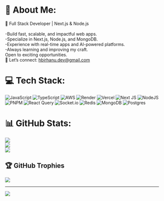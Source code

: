 # 💫 About Me:
🚀 Full Stack Developer | Next.js & Node.js<br><br>-Build fast, scalable, and impactful web apps.<br>-Specialize in Next.js, Node.js, and MongoDB.<br>-Experience with real-time apps and AI-powered platforms.<br>-Always learning and improving my craft.<br>Open to exciting opportunities.<br>📩 Let’s connect: hbirhanu.dev@gmail.com


# 💻 Tech Stack:
![JavaScript](https://img.shields.io/badge/javascript-%23323330.svg?style=for-the-badge&logo=javascript&logoColor=%23F7DF1E) ![TypeScript](https://img.shields.io/badge/typescript-%23007ACC.svg?style=for-the-badge&logo=typescript&logoColor=white) ![AWS](https://img.shields.io/badge/AWS-%23FF9900.svg?style=for-the-badge&logo=amazon-aws&logoColor=white) ![Render](https://img.shields.io/badge/Render-%46E3B7.svg?style=for-the-badge&logo=render&logoColor=white) ![Vercel](https://img.shields.io/badge/vercel-%23000000.svg?style=for-the-badge&logo=vercel&logoColor=white) ![Next JS](https://img.shields.io/badge/Next-black?style=for-the-badge&logo=next.js&logoColor=white) ![NodeJS](https://img.shields.io/badge/node.js-6DA55F?style=for-the-badge&logo=node.js&logoColor=white) ![PNPM](https://img.shields.io/badge/pnpm-%234a4a4a.svg?style=for-the-badge&logo=pnpm&logoColor=f69220) ![React Query](https://img.shields.io/badge/-React%20Query-FF4154?style=for-the-badge&logo=react%20query&logoColor=white) ![Socket.io](https://img.shields.io/badge/Socket.io-black?style=for-the-badge&logo=socket.io&badgeColor=010101) ![Redis](https://img.shields.io/badge/redis-%23DD0031.svg?style=for-the-badge&logo=redis&logoColor=white) ![MongoDB](https://img.shields.io/badge/MongoDB-%234ea94b.svg?style=for-the-badge&logo=mongodb&logoColor=white) ![Postgres](https://img.shields.io/badge/postgres-%23316192.svg?style=for-the-badge&logo=postgresql&logoColor=white)
# 📊 GitHub Stats:
![](https://github-readme-stats.vercel.app/api?username=henokhackz&theme=dark&hide_border=false&include_all_commits=false&count_private=false)<br/>
![](https://github-readme-streak-stats.herokuapp.com/?user=henokhackz&theme=dark&hide_border=false)<br/>
![](https://github-readme-stats.vercel.app/api/top-langs/?username=henokhackz&theme=dark&hide_border=false&include_all_commits=false&count_private=false&layout=compact)

## 🏆 GitHub Trophies
![](https://github-profile-trophy.vercel.app/?username=henokhackz&theme=radical&no-frame=false&no-bg=true&margin-w=4)

---
[![](https://visitcount.itsvg.in/api?id=henokhackz&icon=0&color=0)](https://visitcount.itsvg.in)

<!-- Proudly created with GPRM ( https://gprm.itsvg.in ) -->
